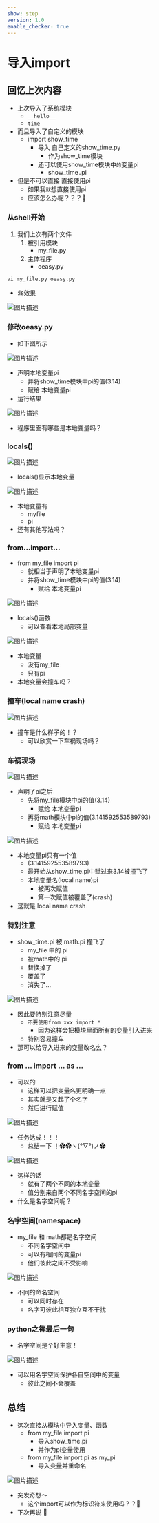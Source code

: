 ```yaml
---
show: step
version: 1.0
enable_checker: true
---
```


# 导入import

## 回忆上次内容

- 上次导入了系统模块
	- `__hello__`
	- `time`
- 而且导入了自定义的模块
	- import show_time
		- 导入 自己定义的show_time.py 
			- 作为show_time模块
		- 还可以使用show_time模块中`的`变量pi
			- show_time`.`pi
- 但是不可以直接 直接使用pi
	- 如果我`就`想直接使用pi
	- 应该怎么办呢？？？🤔

### 从shell开始

1. 我们上次有两个文件
	1. 被引用模块 
		- my_file.py 
	2. 主体程序
		- oeasy.py 

```
vi my_file.py oeasy.py
```

- :ls效果

![图片描述](https://doc.shiyanlou.com/courses/uid1190679-20231122-1700650331331)

### 修改oeasy.py
- 如下图所示 

![图片描述](https://doc.shiyanlou.com/courses/uid1190679-20231122-1700650394555)

- 声明本地变量pi
	- 并将show_time模块中pi的值(3.14) 
	- 赋给 本地变量pi
- 运行结果

![图片描述](https://doc.shiyanlou.com/courses/uid1190679-20230521-1684679991283)

- 程序里面有哪些是本地变量吗？

### locals()

![图片描述](https://doc.shiyanlou.com/courses/uid1190679-20231122-1700650711150)

- locals()显示本地变量

![图片描述](https://doc.shiyanlou.com/courses/uid1190679-20231122-1700650744739)

- 本地变量有
	- myfile
	- pi
- 还有其他写法吗？

### from...import...

- from my_file import pi
	- 就相当于声明了本地变量pi
	- 并将show_time模块中pi的值(3.14)
		- 赋给 本地变量pi

![图片描述](https://doc.shiyanlou.com/courses/uid1190679-20231122-1700650546603)

- locals()函数
	- 可以查看本地局部变量

![图片描述](https://doc.shiyanlou.com/courses/uid1190679-20231122-1700650526666)

- 本地变量
	- 没有my_file
	- 只有pi
- 本地变量会撞车吗？

### 撞车(local name crash)

![图片描述](https://doc.shiyanlou.com/courses/uid1190679-20220810-1660099644559)

- 撞车是什么样子的！？
	- 可以欣赏一下车祸现场吗？

### 车祸现场

![图片描述](https://doc.shiyanlou.com/courses/uid1190679-20231122-1700650851066)

- 声明了pi之后
	- 先将my_file模块中pi的值(3.14)
		- 赋给 本地变量pi
	- 再将math模块中pi的值(3.141592553589793)
		- 赋给 本地变量pi

![图片描述](https://doc.shiyanlou.com/courses/uid1190679-20231122-1700650875162)

- 本地变量pi只有一个值
	- (3.141592553589793)
	- 最开始从show_time.pi中赋过来3.14被撞飞了
	- 本地变量名(local name)pi 
		- 被两次赋值
		- 第一次赋值被覆盖了(crash)
- 这就是 local name crash

### 特别注意

- show_time.pi 被 math.pi 撞飞了
	- my_file 中的 pi
	- 被math中的 pi
	- 替换掉了
	- 覆盖了
	- 消失了... 

![图片描述](https://doc.shiyanlou.com/courses/uid1190679-20220810-1660099755457)

- 因此要特别注意尽量
	- `不要使用from xxx import * `
		- 因为这样会把模块里面所有的变量引入进来
	- 特别容易撞车
- 那可以给导入进来的变量改名么？

### from ... import ... as ...

- 可以的	
	- 这样可以把变量名更明确一点
	- 其实就是又起了个名字
	- 然后进行赋值

![图片描述](https://doc.shiyanlou.com/courses/uid1190679-20231122-1700650972937)

- 任务达成！！！	
	- 总结一下 ！✿✿ヽ(°▽°)ノ✿

![图片描述](https://doc.shiyanlou.com/courses/uid1190679-20231122-1700650982516)

- 这样的话
	- 就有了两个不同的本地变量
	- 值分别来自两个不同名字空间的pi
- 什么是名字空间呢？

### 名字空间(namespace)

- my_file 和 math都是名字空间
	- 不同名字空间中
	- 可以有相同的变量pi
	- 他们彼此之间不受影响

![图片描述](https://doc.shiyanlou.com/courses/uid1190679-20230528-1685280599067)

- 不同的命名空间
	- 可以同时存在
	- 名字可彼此相互独立互不干扰 

### python之禅最后一句

- 名字空间是个好主意！

![图片描述](https://doc.shiyanlou.com/courses/uid1190679-20221029-1667051481223)

- 可以用名字空间保护各自空间中的变量
	- 彼此之间不会覆盖

## 总结 
- 这次直接从模块中导入变量、函数
	- from my_file import pi
		- 导入show_time.pi 
		- 并作为pi变量使用
	- from my_file import pi as my_pi
		- 导入变量并重命名

![图片描述](https://doc.shiyanlou.com/courses/uid1190679-20231122-1700658086770)

- 突发奇想～
	- 这个import可以作为标识符来使用吗？？🤔
- 下次再说 👋



